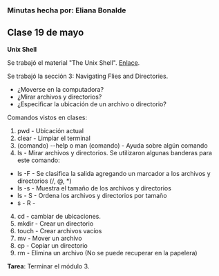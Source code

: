### Minutas hecha por: Eliana Bonalde 

## Clase 19 de mayo

**Unix Shell**

Se trabajó el material "The Unix Shell". [Enlace](https://swcarpentry.github.io/shell-novice/).

Se trabajó la sección 3: Navigating Flies and Directories.
- ¿Moverse en la computadora?
- ¿Mirar archivos y directorios?
- ¿Especificar la ubicación de un archivo o directorio?


Comandos vistos en clases:
1. pwd - Ubicación actual
2. clear - Limpiar el terminal
3. (comando) --help o man (comando) - Ayuda sobre algún comando
2. ls - Mirar archivos y directorios. Se utilizaron algunas banderas para este comando:
- ls -F - Se clasifica la salida agregando un marcador a los archivos y directorios (/, @, *)
- ls -s -  Muestra el tamaño de los archivos y directorios
- ls - S - Ordena los archivos y directorios por tamaño 
- s - R - 
4. cd - cambiar de ubicaciones.
5. mkdir - Crear un directorio
6. touch - Crear archivos vacíos
7. mv - Mover un archivo
8. cp - Copiar un directorio
9. rm - Elimina un archivo (No se puede recuperar en la papelera)

**Tarea**: Terminar el módulo 3.
 
